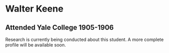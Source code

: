 # Walter Keene
## Attended Yale College 1905-1906

Research is currently being conducted about this student. A more complete profile will be available soon.
